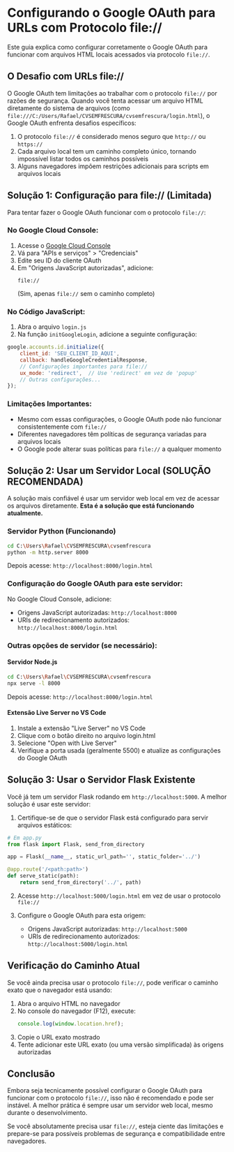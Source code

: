 # Configurando o Google OAuth para URLs com Protocolo file://

Este guia explica como configurar corretamente o Google OAuth para funcionar com arquivos HTML locais acessados via protocolo `file://`.

## O Desafio com URLs file://

O Google OAuth tem limitações ao trabalhar com o protocolo `file://` por razões de segurança. Quando você tenta acessar um arquivo HTML diretamente do sistema de arquivos (como `file:///C:/Users/Rafael/CVSEMFRESCURA/cvsemfrescura/login.html`), o Google OAuth enfrenta desafios específicos:

1. O protocolo `file://` é considerado menos seguro que `http://` ou `https://`
2. Cada arquivo local tem um caminho completo único, tornando impossível listar todos os caminhos possíveis
3. Alguns navegadores impõem restrições adicionais para scripts em arquivos locais

## Solução 1: Configuração para file:// (Limitada)

Para tentar fazer o Google OAuth funcionar com o protocolo `file://`:

### No Google Cloud Console:

1. Acesse o [Google Cloud Console](https://console.cloud.google.com/)
2. Vá para "APIs e serviços" > "Credenciais"
3. Edite seu ID do cliente OAuth
4. Em "Origens JavaScript autorizadas", adicione:
   ```
   file://
   ```
   (Sim, apenas `file://` sem o caminho completo)

### No Código JavaScript:

1. Abra o arquivo `login.js`
2. Na função `initGoogleLogin`, adicione a seguinte configuração:

```javascript
google.accounts.id.initialize({
    client_id: 'SEU_CLIENT_ID_AQUI',
    callback: handleGoogleCredentialResponse,
    // Configurações importantes para file://
    ux_mode: 'redirect',  // Use 'redirect' em vez de 'popup'
    // Outras configurações...
});
```

### Limitações Importantes:

- Mesmo com essas configurações, o Google OAuth pode não funcionar consistentemente com `file://`
- Diferentes navegadores têm políticas de segurança variadas para arquivos locais
- O Google pode alterar suas políticas para `file://` a qualquer momento

## Solução 2: Usar um Servidor Local (SOLUÇÃO RECOMENDADA)

A solução mais confiável é usar um servidor web local em vez de acessar os arquivos diretamente. **Esta é a solução que está funcionando atualmente.**

### Servidor Python (Funcionando)

```bash
cd C:\Users\Rafael\CVSEMFRESCURA\cvsemfrescura
python -m http.server 8000
```

Depois acesse: `http://localhost:8000/login.html`

### Configuração do Google OAuth para este servidor:

No Google Cloud Console, adicione:

- Origens JavaScript autorizadas: `http://localhost:8000`
- URIs de redirecionamento autorizados: `http://localhost:8000/login.html`

### Outras opções de servidor (se necessário):

#### Servidor Node.js

```bash
cd C:\Users\Rafael\CVSEMFRESCURA\cvsemfrescura
npx serve -l 8000
```

Depois acesse: `http://localhost:8000/login.html`

#### Extensão Live Server no VS Code

1. Instale a extensão "Live Server" no VS Code
2. Clique com o botão direito no arquivo login.html
3. Selecione "Open with Live Server"
4. Verifique a porta usada (geralmente 5500) e atualize as configurações do Google OAuth

## Solução 3: Usar o Servidor Flask Existente

Você já tem um servidor Flask rodando em `http://localhost:5000`. A melhor solução é usar este servidor:

1. Certifique-se de que o servidor Flask está configurado para servir arquivos estáticos:

```python
# Em app.py
from flask import Flask, send_from_directory

app = Flask(__name__, static_url_path='', static_folder='../')

@app.route('/<path:path>')
def serve_static(path):
    return send_from_directory('../', path)
```

2. Acesse `http://localhost:5000/login.html` em vez de usar o protocolo `file://`

3. Configure o Google OAuth para esta origem:
   - Origens JavaScript autorizadas: `http://localhost:5000`
   - URIs de redirecionamento autorizados: `http://localhost:5000/login.html`

## Verificação do Caminho Atual

Se você ainda precisa usar o protocolo `file://`, pode verificar o caminho exato que o navegador está usando:

1. Abra o arquivo HTML no navegador
2. No console do navegador (F12), execute:
   ```javascript
   console.log(window.location.href);
   ```
3. Copie o URL exato mostrado
4. Tente adicionar este URL exato (ou uma versão simplificada) às origens autorizadas

## Conclusão

Embora seja tecnicamente possível configurar o Google OAuth para funcionar com o protocolo `file://`, isso não é recomendado e pode ser instável. A melhor prática é sempre usar um servidor web local, mesmo durante o desenvolvimento.

Se você absolutamente precisa usar `file://`, esteja ciente das limitações e prepare-se para possíveis problemas de segurança e compatibilidade entre navegadores.
